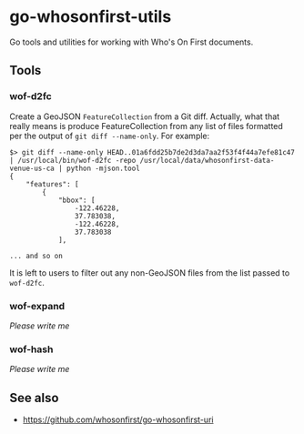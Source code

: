 # go-whosonfirst-utils

Go tools and utilities for working with Who's On First documents.

## Tools

### wof-d2fc

Create a GeoJSON `FeatureCollection` from a Git diff. Actually, what that really means is produce FeatureCollection from any list of files formatted per the output of `git diff --name-only`. For example:

```
$> git diff --name-only HEAD..01a6fdd25b7de2d3da7aa2f53f4f44a7efe81c47 | /usr/local/bin/wof-d2fc -repo /usr/local/data/whosonfirst-data-venue-us-ca | python -mjson.tool
{
    "features": [
        {
            "bbox": [
                -122.46228,
                37.783038,
                -122.46228,
                37.783038
            ],

... and so on
```

It is left to users to filter out any non-GeoJSON files from the list passed to `wof-d2fc`.

### wof-expand

_Please write me_

### wof-hash

_Please write me_

## See also

* https://github.com/whosonfirst/go-whosonfirst-uri